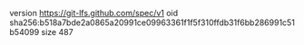 version https://git-lfs.github.com/spec/v1
oid sha256:b518a7bde2a0865a20991ce09963361f1f5f310ffdb31f6bb286991c51b54099
size 487
